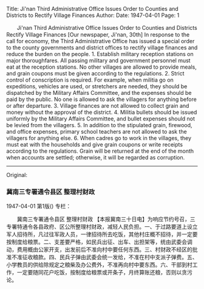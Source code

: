 Title: Ji'nan Third Administrative Office Issues Order to Counties and Districts to Rectify Village Finances
Author:
Date: 1947-04-01
Page: 1

　　Ji'nan Third Administrative Office Issues Order to Counties and Districts
    Rectify Village Finances
    [Our newspaper, Ji'nan, 30th] In response to the call for economy, the Third Administrative Office has issued a special order to the county governments and district offices to rectify village finances and reduce the burden on the people. 1. Establish military reception stations on major thoroughfares. All passing military and government personnel must eat at the reception stations. No other villages are allowed to provide meals, and grain coupons must be given according to the regulations. 2. Strict control of conscription is required. For example, when militia go on expeditions, vehicles are used, or stretchers are needed, they should be dispatched by the Military Affairs Committee, and the expenses should be paid by the public. No one is allowed to ask the villagers for anything before or after departure. 3. Village finances are not allowed to collect grain and money without the approval of the district. 4. Militia bullets should be issued uniformly by the Military Affairs Committee, and bullet expenses should not be levied from the villagers. 5. In addition to the stipulated grain, firewood, and office expenses, primary school teachers are not allowed to ask the villagers for anything else. 6. When cadres go to work in the villages, they must eat with the households and give grain coupons or write receipts according to the regulations. Grain will be returned at the end of the month when accounts are settled; otherwise, it will be regarded as corruption.



<hr /> 

Original: 


### 冀南三专署通令县区  整理村财政

1947-04-01
第1版()
专栏：

　　冀南三专署通令县区
    整理村财政
    【本报冀南三十日电】为响应节约号召，三专署特通令各县政府、区公所整理村财政，减轻人民负担。一、于过路要道上设立军人招待所，凡过往军政人员，一律招待所去吃饭，其他村庄概不招待，并一定要按制度给粮票。二、支差要严格，如民兵出征、出车、出担架等，统由武委会调动，费用概由公家开支，出发前后不准向村中要任何东西。三、村财政不经区的批准不准征收粮款。四、民兵子弹由武委会统一发给，不准在村中支派子弹费。五、小学教员的供给除规定之粮柴及办公费外，不准再向村中要东西。六、干部到村工作，一定要随同花户吃饭，按制度给粮票或开条子，月终算账还粮，否则以贪污论。
